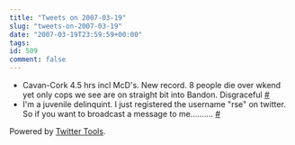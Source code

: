 ```yaml
---
title: "Tweets on 2007-03-19"
slug: "tweets-on-2007-03-19"
date: "2007-03-19T23:59:59+00:00"
tags:
id: 509
comment: false
---
```


*   Cavan-Cork 4.5 hrs  incl McD's. New record. 8 people die over wkend yet only cops we see are on straight bit into Bandon. Disgraceful [#](http://twitter.com/conoro/statuses/9710431)
*   I'm a juvenile delinquint. I just registered the username "rse" on twitter. So if you want to broadcast a message to me.......... [#](http://twitter.com/conoro/statuses/9787911)

Powered by [Twitter Tools](http://alexking.org/projects/wordpress).

